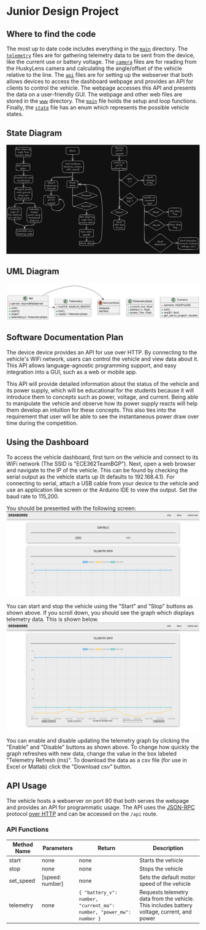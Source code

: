 # Junior Design Project

## Where to find the code

The most up to date code includes everything in the [`main`](main) directory.
The [`telemetry`](main/telemetry.h) files are for gathering telemetry data to
be sent from the device, like the current use or battery voltage.  The
[`camera`](main/camera.h) files are for reading from the HuskyLens camera and
calculating the angle/offset of the vehicle relative to the line.  The
[`api`](main/api.h) files are for setting up the webserver that both allows
devices to access the dashboard webpage and provides an API for clients to
control the vehicle. The webpage accesses this API and presents the data on a
user-friendly GUI. The webpage and other web files are stored in the
[`www`](main/data/www) directory. The [`main`](main/main.ino) file holds the
setup and loop functions. Finally, the [`state`](main/state.h) file has an enum
which represents the possible vehicle states.


## State Diagram

![state diagram](docs/state_diagram.png)


## UML Diagram

![uml diagram](docs/uml_diagram.png)


## Software Documentation Plan

The device device provides an API for use over HTTP. By connecting to the
vehicle's WiFi network, users can control the vehicle and view data about it.
This API allows language-agnostic programming support, and easy integration
into a GUI, such as a web or mobile app.

This API will provide detailed information about the status of the vehicle and
its power supply, which will be educational for the students because it will
introduce them to concepts such as power, voltage, and current. Being able to
manipulate the vehicle and observe how its power supply reacts will help them
develop an intuition for these concepts. This also ties into the requirement
that user will be able to see the instantaneous power draw over time during the
competition.


## Using the Dashboard

To access the vehicle dashboard, first turn on the vehicle and connect to its
WiFi network (The SSID is "ECE362TeamBGP"). Next, open a web browser and
navigate to the IP of the vehicle. This can be found by checking the serial
output as the vehicle starts up (It defaults to 192.168.4.1). For connecting to
serial, attach a USB cable from your device to the vehicle and use an
application like screen or the Arduino IDE to view the output. Set the baud
rate to 115,200.

You should be presented with the following screen:
![dashboard controls](docs/dashboard_controls.png)

You can start and stop the vehicle using the "Start" and "Stop" buttons as
shown above.  If you scroll down, you should see the graph which displays
telemetry data. This is shown below.
![dashboard telemetry](docs/dashboard_telemetry.png)

You can enable and disable updating the telemetry graph by clicking the
"Enable" and "Disable" buttons as shown above. To change how quickly the graph
refreshes with new data, change the value in the box labeled "Telemetry Refresh
(ms)". To download the data as a csv file (for use in Excel or Matlab) click
the "Download csv" button.


## API Usage

The vehicle hosts a webserver on port 80 that both serves the webpage and
provides an API for programmatic usage. The API uses the [JSON-RPC](https://www.jsonrpc.org/)
protocol [over HTTP](https://www.simple-is-better.org/json-rpc/transport_http.html)
and can be accessed on the `/api` route.


### API Functions

| Method Name | Parameters      | Return                                                              | Description                                                                                 |
|-------------|-----------------|---------------------------------------------------------------------|---------------------------------------------------------------------------------------------|
| start       | none            | none                                                                | Starts the vehicle                                                                          |
| stop        | none            | none                                                                | Stops the vehicle                                                                           |
| set_speed   | [speed: number] | none                                                                | Sets the default motor speed of the vehicle                                                 |
| telemetry   | none            | `{ "battery_v": number, "current_ma": number, "power_mw": number }` | Requests telemetry data from the vehicle. This includes battery voltage, current, and power |
